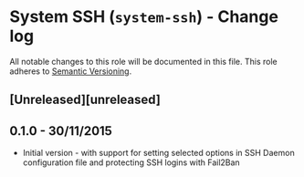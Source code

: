 # System SSH (`system-ssh`) - Change log

All notable changes to this role will be documented in this file.
This role adheres to [Semantic Versioning](http://semver.org/spec/v2.0.0.html).

## [Unreleased][unreleased]

## 0.1.0 - 30/11/2015

* Initial version - with support for setting selected options in SSH Daemon configuration file and protecting SSH 
logins with Fail2Ban
